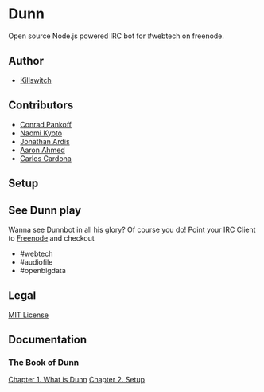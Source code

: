 Dunn
====

Open source Node.js powered IRC bot for #webtech on freenode.

Author
-----
* [Killswitch](http://github.com/killswitch)

Contributors
-----
* [Conrad Pankoff](http://www.fknsrs.biz/)
* [Naomi Kyoto](http://github.com/naomik)
* [Jonathan Ardis](http://github.com/Emn1ty)
* [Aaron Ahmed](http://github.com/draceros)
* [Carlos Cardona](http://github.com/cgcardona)

## Setup

## See Dunn play

Wanna see Dunnbot in all his glory? Of course you do! Point your IRC Client to [Freenode](http://freenode.net/) and checkout

* #webtech
* #audiofile
* #openbigdata

## Legal
[MIT License](http://opensource.org/licenses/MIT)

## Documentation
### The Book of Dunn
[Chapter 1. What is Dunn](./book_of_dunn_ch1.md)
[Chapter 2. Setup](./book_of_dunn_ch2.md)
